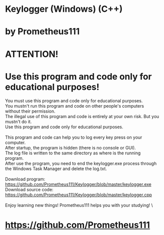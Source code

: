 # Keylogger (Windows) (C++)
# by Prometheus111

# ATTENTION!
# Use this program and code only for educational purposes!
You must use this program and code only for educational purposes. \
You mustn't run this program and code on other people's computers without their permission. \
The illegal use of this program and code is entirely at your own risk. But you mustn't do it. \
Use this program and code only for educational purposes. \
\
This program and code can help you to log every key press on your computer. \
After startup, the program is hidden (there is no console or GUI). \
The log file is written to the same directory as where is the running program. \
After use the program, you need to end the keylogger.exe process through the Windows Task Manager and delete the log.txt. \
\
Download program: https://github.com/Prometheus111/Keylogger/blob/master/keylogger.exe \
Download source code: https://github.com/Prometheus111/Keylogger/blob/master/keylogger.cpp \
\
Enjoy learning new things! Prometheus111 helps you with your studying! \
# https://github.com/Prometheus111 
